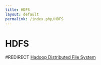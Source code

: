 ```yaml
---
title: HDFS
layout: default
permalink: /index.php/HDFS
---
```


# HDFS

#REDIRECT [Hadoop Distributed File System](Hadoop_Distributed_File_System)